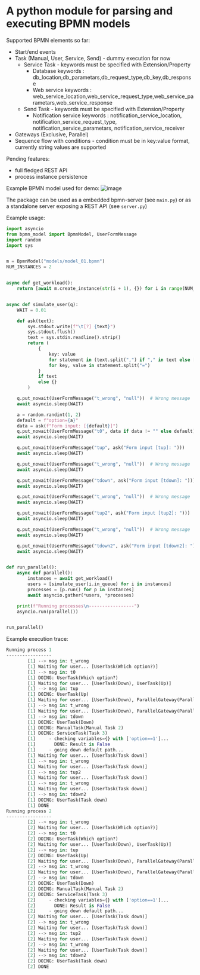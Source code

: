 # A python module for parsing and executing BPMN models

Supported BPMN elements so far:

-   Start/end events
-   Task (Manual, User, Service, Send) - dummy execution for now
    - Service Task - keywords must be specified with Extension/Property
        - Database keywords : db_location,db_parametars,db_request_type,db_key,db_response
        - Web service keywords : web_service_location,web_service_request_type,web_service_parametars,web_service_response
    - Send Task - keywords must be specified with Extension/Property
        - Notification service keywords : notification_service_location, notification_service_request_type,
        notification_service_parametars,
        notification_service_receiver
-   Gateways (Exclusive, Parallel)
-   Sequence flow with conditions - condition must be in key:value format, currently string values are supported

Pending features:

-   full fledged REST API
-   process instance persistence

Example BPMN model used for demo:
![image](https://user-images.githubusercontent.com/714889/114159824-81c65d80-9926-11eb-8b74-6d5dd9bb82ea.png)

The package can be used as a embedded bpmn-server (see `main.py`) or
as a standalone server exposing a REST API (see `server.py`)

Example usage:

```python
import asyncio
from bpmn_model import BpmnModel, UserFormMessage
import random
import sys


m = BpmnModel("models/model_01.bpmn")
NUM_INSTANCES = 2


async def get_workload():
    return [await m.create_instance(str(i + 1), {}) for i in range(NUM_INSTANCES)]


async def simulate_user(q):
    WAIT = 0.01

    def ask(text):
        sys.stdout.write(f"\t[?] {text}")
        sys.stdout.flush()
        text = sys.stdin.readline().strip()
        return (
            {
                key: value
                for statement in (text.split(",") if "," in text else [text])
                for key, value in statement.split("=")
            }
            if text
            else {}
        )

    q.put_nowait(UserFormMessage("t_wrong", "null"))  # Wrong message
    await asyncio.sleep(WAIT)

    a = random.randint(1, 2)
    default = f"option={a}"
    data = ask(f"Form input: [{default}]")
    q.put_nowait(UserFormMessage("t0", data if data != "" else default))
    await asyncio.sleep(WAIT)

    q.put_nowait(UserFormMessage("tup", ask("Form input [tup]: ")))
    await asyncio.sleep(WAIT)

    q.put_nowait(UserFormMessage("t_wrong", "null"))  # Wrong message
    await asyncio.sleep(WAIT)

    q.put_nowait(UserFormMessage("tdown", ask("Form input [tdown]: ")))
    await asyncio.sleep(WAIT)

    q.put_nowait(UserFormMessage("t_wrong", "null"))  # Wrong message
    await asyncio.sleep(WAIT)

    q.put_nowait(UserFormMessage("tup2", ask("Form input [tup2]: ")))
    await asyncio.sleep(WAIT)

    q.put_nowait(UserFormMessage("t_wrong", "null"))  # Wrong message
    await asyncio.sleep(WAIT)

    q.put_nowait(UserFormMessage("tdown2", ask("Form input [tdown2]: ")))
    await asyncio.sleep(WAIT)


def run_parallel():
    async def parallel():
        instances = await get_workload()
        users = [simulate_user(i.in_queue) for i in instances]
        processes = [p.run() for p in instances]
        await asyncio.gather(*users, *processes)

    print(f"Running processes\n-----------------")
    asyncio.run(parallel())


run_parallel()
```

Example execution trace:

```python
Running process 1
-----------------
        [1] --> msg in: t_wrong
        [1] Waiting for user... [UserTask(Which option?)]
        [1] --> msg in: t0
        [1] DOING: UserTask(Which option?)
        [1] Waiting for user... [UserTask(Down), UserTask(Up)]
        [1] --> msg in: tup
        [1] DOING: UserTask(Up)
        [1] Waiting for user... [UserTask(Down), ParallelGateway(ParallelGateway_0vffee4)]
        [1] --> msg in: t_wrong
        [1] Waiting for user... [UserTask(Down), ParallelGateway(ParallelGateway_0vffee4)]
        [1] --> msg in: tdown
        [1] DOING: UserTask(Down)
        [1] DOING: ManualTask(Manual Task 2)
        [1] DOING: ServiceTask(Task 3)
        [1]     - checking variables={} with ['option==1']...
        [1]       DONE: Result is False
        [1]     - going down default path...
        [1] Waiting for user... [UserTask(Task down)]
        [1] --> msg in: t_wrong
        [1] Waiting for user... [UserTask(Task down)]
        [1] --> msg in: tup2
        [1] Waiting for user... [UserTask(Task down)]
        [1] --> msg in: t_wrong
        [1] Waiting for user... [UserTask(Task down)]
        [1] --> msg in: tdown2
        [1] DOING: UserTask(Task down)
        [1] DONE
Running process 2
-----------------
        [2] --> msg in: t_wrong
        [2] Waiting for user... [UserTask(Which option?)]
        [2] --> msg in: t0
        [2] DOING: UserTask(Which option?)
        [2] Waiting for user... [UserTask(Down), UserTask(Up)]
        [2] --> msg in: tup
        [2] DOING: UserTask(Up)
        [2] Waiting for user... [UserTask(Down), ParallelGateway(ParallelGateway_0vffee4)]
        [2] --> msg in: t_wrong
        [2] Waiting for user... [UserTask(Down), ParallelGateway(ParallelGateway_0vffee4)]
        [2] --> msg in: tdown
        [2] DOING: UserTask(Down)
        [2] DOING: ManualTask(Manual Task 2)
        [2] DOING: ServiceTask(Task 3)
        [2]     - checking variables={} with ['option==1']...
        [2]       DONE: Result is False
        [2]     - going down default path...
        [2] Waiting for user... [UserTask(Task down)]
        [2] --> msg in: t_wrong
        [2] Waiting for user... [UserTask(Task down)]
        [2] --> msg in: tup2
        [2] Waiting for user... [UserTask(Task down)]
        [2] --> msg in: t_wrong
        [2] Waiting for user... [UserTask(Task down)]
        [2] --> msg in: tdown2
        [2] DOING: UserTask(Task down)
        [2] DONE
```
